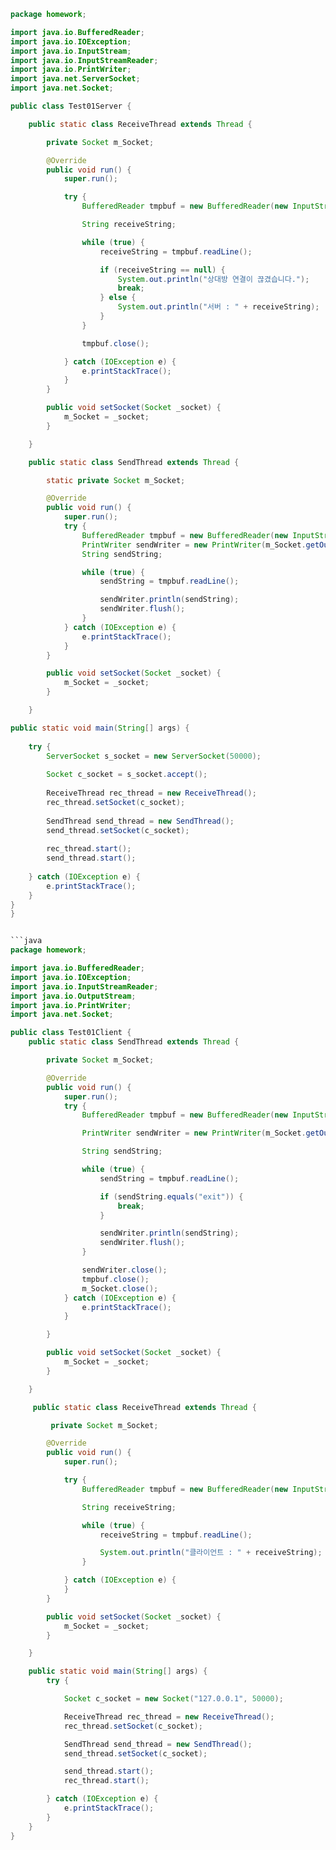 ```java
package homework;

import java.io.BufferedReader;
import java.io.IOException;
import java.io.InputStream;
import java.io.InputStreamReader;
import java.io.PrintWriter;
import java.net.ServerSocket;
import java.net.Socket;

public class Test01Server {

	public static class ReceiveThread extends Thread {

		private Socket m_Socket;

		@Override
		public void run() {
			super.run();

			try {
				BufferedReader tmpbuf = new BufferedReader(new InputStreamReader(m_Socket.getInputStream()));

				String receiveString;

				while (true) {
					receiveString = tmpbuf.readLine();

					if (receiveString == null) {
						System.out.println("상대방 연결이 끊겼습니다.");
						break;
					} else {
						System.out.println("서버 : " + receiveString);
					}
				}

				tmpbuf.close();

			} catch (IOException e) {
				e.printStackTrace();
			}
		}

		public void setSocket(Socket _socket) {
			m_Socket = _socket;
		}

	}

	public static class SendThread extends Thread {

		static private Socket m_Socket;

		@Override
		public void run() {
			super.run();
			try {
				BufferedReader tmpbuf = new BufferedReader(new InputStreamReader(System.in));
				PrintWriter sendWriter = new PrintWriter(m_Socket.getOutputStream());
				String sendString;

				while (true) {
					sendString = tmpbuf.readLine();

					sendWriter.println(sendString);
					sendWriter.flush();
				}
			} catch (IOException e) {
				e.printStackTrace();
			}
		}

		public void setSocket(Socket _socket) {
			m_Socket = _socket;
		}

	}

public static void main(String[] args) {
	
	try {
		ServerSocket s_socket = new ServerSocket(50000);
		
		Socket c_socket = s_socket.accept();
		
		ReceiveThread rec_thread = new ReceiveThread();
		rec_thread.setSocket(c_socket);
		
		SendThread send_thread = new SendThread();
		send_thread.setSocket(c_socket);
		
		rec_thread.start();
		send_thread.start();
		
	} catch (IOException e) {
		e.printStackTrace();
	}
}
}


```java
package homework;

import java.io.BufferedReader;
import java.io.IOException;
import java.io.InputStreamReader;
import java.io.OutputStream;
import java.io.PrintWriter;
import java.net.Socket;

public class Test01Client {
	public static class SendThread extends Thread {

		private Socket m_Socket;

		@Override
		public void run() {
			super.run();
			try {
				BufferedReader tmpbuf = new BufferedReader(new InputStreamReader(System.in));

				PrintWriter sendWriter = new PrintWriter(m_Socket.getOutputStream());

				String sendString;

				while (true) {
					sendString = tmpbuf.readLine();

					if (sendString.equals("exit")) {
						break;
					}

					sendWriter.println(sendString);
					sendWriter.flush();
				}

				sendWriter.close();
				tmpbuf.close();
				m_Socket.close();
			} catch (IOException e) {
				e.printStackTrace();
			}

		}

		public void setSocket(Socket _socket) {
			m_Socket = _socket;
		}

	}

 	 public static class ReceiveThread extends Thread {

		 private Socket m_Socket;

		@Override
		public void run() {
			super.run();

			try {
				BufferedReader tmpbuf = new BufferedReader(new InputStreamReader(m_Socket.getInputStream()));

				String receiveString;

				while (true) {
					receiveString = tmpbuf.readLine();

					System.out.println("클라이언트 : " + receiveString);
				}

			} catch (IOException e) {
			}
		}

		public void setSocket(Socket _socket) {
			m_Socket = _socket;
		}

	}

	public static void main(String[] args) {
		try {

			Socket c_socket = new Socket("127.0.0.1", 50000);

			ReceiveThread rec_thread = new ReceiveThread();
			rec_thread.setSocket(c_socket);

			SendThread send_thread = new SendThread();
			send_thread.setSocket(c_socket);

			send_thread.start();
			rec_thread.start();

		} catch (IOException e) {
			e.printStackTrace();
		}
	}
}
